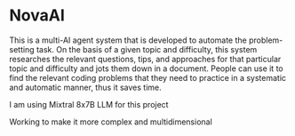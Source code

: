 # NovaAI
This is a multi-AI agent system that is developed to automate the problem-setting task. On the basis of a given topic and difficulty, this system researches  the relevant questions, tips, and approaches for that particular topic and difficulty and jots them down in a document. People can use it to find the relevant coding problems that they need to practice in a systematic and automatic manner, thus it saves time. 

I am using Mixtral 8x7B LLM for this project

Working to make it more complex and multidimensional
